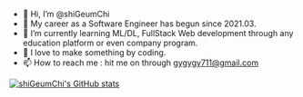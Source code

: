 - 👋 Hi, I’m @shiGeumChi
- 👀 My career as a Software Engineer has begun since 2021.03.
- 🌱 I’m currently learning ML/DL, FullStack Web development through any education platform or even company program.
- 💞️ I love to make something by coding.
- 📫 How to reach me : hit me on through gygygy711@gmail.com

[![shiGeumChi's GitHub stats](https://github-readme-stats.vercel.app/api?username=shigeumchi&theme=dark&show_icons=true)](https://github.com/anuraghazra/github-readme-stats)

<!---
shiGeumChi/shiGeumChi is a ✨ special ✨ repository because its `README.md` (this file) appears on your GitHub profile.
You can click the Preview link to take a look at your changes.
--->
